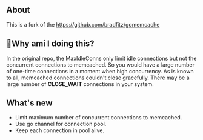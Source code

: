## About

This is a fork of the https://github.com/bradfitz/gomemcache

## 🤷‍Why ami I doing this?
In the original repo, the MaxIdleConns only limit idle connections but not the concurrent connections to memcached. So you would have a large number of one-time connections in a moment when high concurrency. As is known to all, memcached connections couldn't close gracefully. There may be a large number of **CLOSE_WAIT** connections in your system.


## What's new
* Limit maximum number of concurrent connections to memcached.
* Use go channel for connection pool.
* Keep each connection in pool alive.


